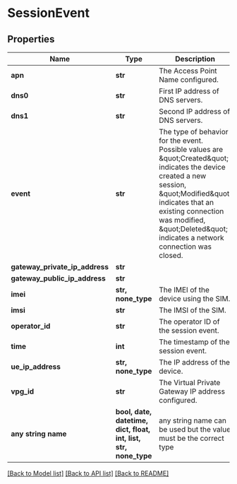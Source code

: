 # SessionEvent


## Properties
Name | Type | Description | Notes
------------ | ------------- | ------------- | -------------
**apn** | **str** | The Access Point Name configured. | [optional] 
**dns0** | **str** | First IP address of DNS servers. | [optional] 
**dns1** | **str** | Second IP address of DNS servers. | [optional] 
**event** | **str** | The type of behavior for the event. Possible values are \&quot;Created\&quot; indicates the device created a new session, \&quot;Modified\&quot; indicates that an existing connection was modified, \&quot;Deleted\&quot; indicates a network connection was closed. | [optional] 
**gateway_private_ip_address** | **str** |  | [optional] 
**gateway_public_ip_address** | **str** |  | [optional] 
**imei** | **str, none_type** | The IMEI of the device using the SIM. | [optional] 
**imsi** | **str** | The IMSI of the SIM. | [optional] 
**operator_id** | **str** | The operator ID of the session event. | [optional] 
**time** | **int** | The timestamp of the session event. | [optional] 
**ue_ip_address** | **str, none_type** | The IP address of the device. | [optional] 
**vpg_id** | **str** | The Virtual Private Gateway IP address configured. | [optional] 
**any string name** | **bool, date, datetime, dict, float, int, list, str, none_type** | any string name can be used but the value must be the correct type | [optional]

[[Back to Model list]](../README.md#documentation-for-models) [[Back to API list]](../README.md#documentation-for-api-endpoints) [[Back to README]](../README.md)


